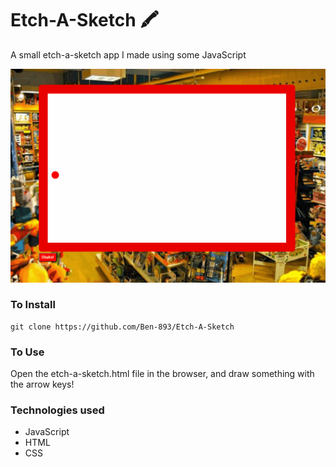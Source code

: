 # Etch-A-Sketch 🖍

A small etch-a-sketch app I made using some JavaScript

![demo](./assets/etch-a-sketch.gif)

### To Install

```
git clone https://github.com/Ben-893/Etch-A-Sketch
```

### To Use

Open the etch-a-sketch.html file in the browser, and draw something with the arrow keys!


### Technologies used

- JavaScript
- HTML
- CSS
